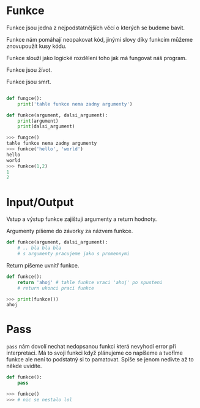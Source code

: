 # Funkce

Funkce jsou jedna z nejpodstatnějších věcí o kterých se budeme bavit.

Funkce nám pomáhají neopakovat kód, jinými slovy díky funkcím můžeme 
znovupoužít kusy kódu.

Funkce slouží jako logické rozdělení toho jak má fungovat náš program.

Funkce jsou žívot.

Funkce jsou smrt.

```python

def fungce():
	print('tahle funkce nema zadny argumenty')

def funkce(argument, dalsi_argument):
	print(argument)
	print(dalsi_argument)

```
```python
>>> fungce()
tahle funkce nema zadny argumenty
>>> funkce('hello', 'world')
hello
world
>>> funkce(1,2)
1
2
```

# Input/Output

Vstup a výstup funkce zajištují argumenty a return hodnoty.

Argumenty píšeme do závorky za názvem funkce.

```python
def funkce(argument, dalsi_argument):
	# .. bla bla bla
	# s argumenty pracujeme jako s promennymi
```

Return píšeme uvnitř funkce.

```python
def funkce():
	return 'ahoj' # tahle funkce vraci 'ahoj' po spusteni
	# return ukonci praci funkce

>>> print(funkce())
ahoj
```

# Pass

`pass` nám dovolí nechat nedopsanou funkci která nevyhodí error 
při interpretaci. Má to svoji funkci když plánujeme co napíšeme a 
tvoříme funkce ale není to podstatný si to pamatovat. Spíše se 
jenom nedivte až to někde uvidíte.

```python
def funkce():
	pass

>>> funkce()
>>> # nic se nestalo lol
```
